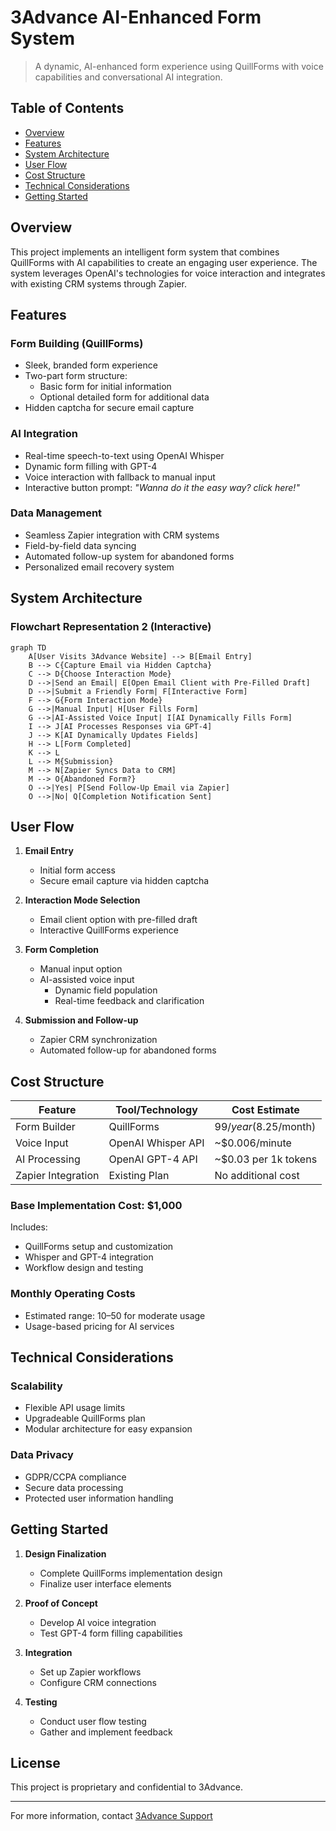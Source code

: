 # 3Advance AI-Enhanced Form System

> A dynamic, AI-enhanced form experience using QuillForms with voice capabilities and conversational AI integration.

## Table of Contents
- [Overview](#overview)
- [Features](#features)
- [System Architecture](#system-architecture)
- [User Flow](#user-flow)
- [Cost Structure](#cost-structure)
- [Technical Considerations](#technical-considerations)
- [Getting Started](#getting-started)

## Overview

This project implements an intelligent form system that combines QuillForms with AI capabilities to create an engaging user experience. The system leverages OpenAI's technologies for voice interaction and integrates with existing CRM systems through Zapier.

## Features

### Form Building (QuillForms)
- Sleek, branded form experience
- Two-part form structure:
  - Basic form for initial information
  - Optional detailed form for additional data
- Hidden captcha for secure email capture

### AI Integration
- Real-time speech-to-text using OpenAI Whisper
- Dynamic form filling with GPT-4
- Voice interaction with fallback to manual input
- Interactive button prompt: *"Wanna do it the easy way? click here!"*

### Data Management
- Seamless Zapier integration with CRM systems
- Field-by-field data syncing
- Automated follow-up system for abandoned forms
- Personalized email recovery system

## System Architecture


### Flowchart Representation 2 (Interactive)
```mermaid
graph TD
    A[User Visits 3Advance Website] --> B[Email Entry]
    B --> C{Capture Email via Hidden Captcha}
    C --> D{Choose Interaction Mode}
    D -->|Send an Email| E[Open Email Client with Pre-Filled Draft]
    D -->|Submit a Friendly Form| F[Interactive Form]
    F --> G{Form Interaction Mode}
    G -->|Manual Input| H[User Fills Form]
    G -->|AI-Assisted Voice Input| I[AI Dynamically Fills Form]
    I --> J[AI Processes Responses via GPT-4]
    J --> K[AI Dynamically Updates Fields]
    H --> L[Form Completed]
    K --> L
    L --> M{Submission}
    M --> N[Zapier Syncs Data to CRM]
    M --> O{Abandoned Form?}
    O -->|Yes| P[Send Follow-Up Email via Zapier]
    O -->|No| Q[Completion Notification Sent]
```

## User Flow

1. **Email Entry**
   - Initial form access
   - Secure email capture via hidden captcha

2. **Interaction Mode Selection**
   - Email client option with pre-filled draft
   - Interactive QuillForms experience

3. **Form Completion**
   - Manual input option
   - AI-assisted voice input
     - Dynamic field population
     - Real-time feedback and clarification

4. **Submission and Follow-up**
   - Zapier CRM synchronization
   - Automated follow-up for abandoned forms

## Cost Structure

| Feature | Tool/Technology | Cost Estimate |
|---------|----------------|---------------|
| Form Builder | QuillForms | $99/year ($8.25/month) |
| Voice Input | OpenAI Whisper API | ~$0.006/minute |
| AI Processing | OpenAI GPT-4 API | ~$0.03 per 1k tokens |
| Zapier Integration | Existing Plan | No additional cost |

### Base Implementation Cost: $1,000
Includes:
- QuillForms setup and customization
- Whisper and GPT-4 integration
- Workflow design and testing

### Monthly Operating Costs
- Estimated range: $10–$50 for moderate usage
- Usage-based pricing for AI services

## Technical Considerations

### Scalability
- Flexible API usage limits
- Upgradeable QuillForms plan
- Modular architecture for easy expansion

### Data Privacy
- GDPR/CCPA compliance
- Secure data processing
- Protected user information handling

## Getting Started

1. **Design Finalization**
   - Complete QuillForms implementation design
   - Finalize user interface elements

2. **Proof of Concept**
   - Develop AI voice integration
   - Test GPT-4 form filling capabilities

3. **Integration**
   - Set up Zapier workflows
   - Configure CRM connections

4. **Testing**
   - Conduct user flow testing
   - Gather and implement feedback

## License

This project is proprietary and confidential to 3Advance.

---
For more information, contact [3Advance Support](https://3advance.com/contact)
